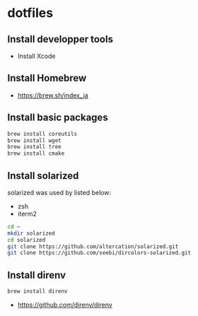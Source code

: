# dotfiles

## Install developper tools

- Install Xcode

## Install Homebrew

- https://brew.sh/index_ja

## Install basic packages

```bash
brew install coreutils 
brew install wget 
brew install tree
brew install cmake
```

## Install solarized

solarized was used by listed below:

- zsh
- iterm2

```bash
cd ~
mkdir solarized
cd solarized
git clone https://github.com/altercation/solarized.git
git clone https://github.com/seebi/dircolors-solarized.git
```

## Install direnv

```bash
brew install direnv
```

- https://github.com/direnv/direnv
